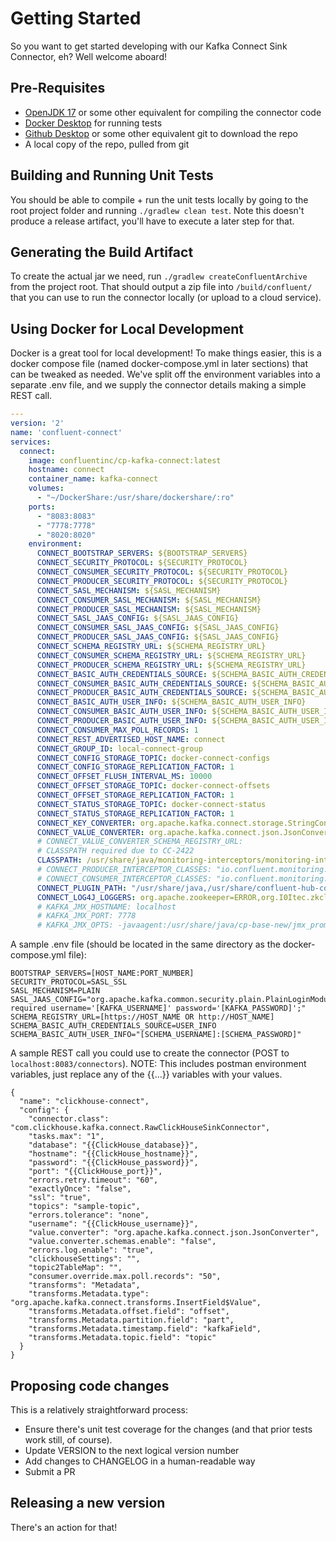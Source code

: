 # Getting Started
So you want to get started developing with our Kafka Connect Sink Connector, eh? Well welcome aboard!

## Pre-Requisites
* [OpenJDK 17](https://aws.amazon.com/corretto/) or some other equivalent for compiling the connector code
* [Docker Desktop](https://docs.docker.com/engine/install/) for running tests
* [Github Desktop](https://desktop.github.com/) or some other equivalent git to download the repo
* A local copy of the repo, pulled from git

## Building and Running Unit Tests
You should be able to compile + run the unit tests locally by going to the root project folder and running `./gradlew clean test`. Note this doesn't produce a release artifact, you'll have to execute a later step for that.

## Generating the Build Artifact
To create the actual jar we need, run `./gradlew createConfluentArchive` from the project root. That should output a zip file into `/build/confluent/` that you can use to run the connector locally (or upload to a cloud service).

## Using Docker for Local Development
Docker is a great tool for local development! To make things easier, this is a docker compose file (named docker-compose.yml in later sections) that can be tweaked as needed. We've split off the environment variables into a separate .env file, and we supply the connector details making a simple REST call.


```yaml
---
version: '2'
name: 'confluent-connect'
services:
  connect:
    image: confluentinc/cp-kafka-connect:latest
    hostname: connect
    container_name: kafka-connect
    volumes:
      - "~/DockerShare:/usr/share/dockershare/:ro"
    ports:
      - "8083:8083"
      - "7778:7778"
      - "8020:8020"
    environment:
      CONNECT_BOOTSTRAP_SERVERS: ${BOOTSTRAP_SERVERS}
      CONNECT_SECURITY_PROTOCOL: ${SECURITY_PROTOCOL}
      CONNECT_CONSUMER_SECURITY_PROTOCOL: ${SECURITY_PROTOCOL}
      CONNECT_PRODUCER_SECURITY_PROTOCOL: ${SECURITY_PROTOCOL}
      CONNECT_SASL_MECHANISM: ${SASL_MECHANISM}
      CONNECT_CONSUMER_SASL_MECHANISM: ${SASL_MECHANISM}
      CONNECT_PRODUCER_SASL_MECHANISM: ${SASL_MECHANISM}
      CONNECT_SASL_JAAS_CONFIG: ${SASL_JAAS_CONFIG}
      CONNECT_CONSUMER_SASL_JAAS_CONFIG: ${SASL_JAAS_CONFIG}
      CONNECT_PRODUCER_SASL_JAAS_CONFIG: ${SASL_JAAS_CONFIG}
      CONNECT_SCHEMA_REGISTRY_URL: ${SCHEMA_REGISTRY_URL}
      CONNECT_CONSUMER_SCHEMA_REGISTRY_URL: ${SCHEMA_REGISTRY_URL}
      CONNECT_PRODUCER_SCHEMA_REGISTRY_URL: ${SCHEMA_REGISTRY_URL}
      CONNECT_BASIC_AUTH_CREDENTIALS_SOURCE: ${SCHEMA_BASIC_AUTH_CREDENTIALS_SOURCE}
      CONNECT_CONSUMER_BASIC_AUTH_CREDENTIALS_SOURCE: ${SCHEMA_BASIC_AUTH_CREDENTIALS_SOURCE}
      CONNECT_PRODUCER_BASIC_AUTH_CREDENTIALS_SOURCE: ${SCHEMA_BASIC_AUTH_CREDENTIALS_SOURCE}
      CONNECT_BASIC_AUTH_USER_INFO: ${SCHEMA_BASIC_AUTH_USER_INFO}
      CONNECT_CONSUMER_BASIC_AUTH_USER_INFO: ${SCHEMA_BASIC_AUTH_USER_INFO}
      CONNECT_PRODUCER_BASIC_AUTH_USER_INFO: ${SCHEMA_BASIC_AUTH_USER_INFO}
      CONNECT_CONSUMER_MAX_POLL_RECORDS: 1
      CONNECT_REST_ADVERTISED_HOST_NAME: connect
      CONNECT_GROUP_ID: local-connect-group
      CONNECT_CONFIG_STORAGE_TOPIC: docker-connect-configs
      CONNECT_CONFIG_STORAGE_REPLICATION_FACTOR: 1
      CONNECT_OFFSET_FLUSH_INTERVAL_MS: 10000
      CONNECT_OFFSET_STORAGE_TOPIC: docker-connect-offsets
      CONNECT_OFFSET_STORAGE_REPLICATION_FACTOR: 1
      CONNECT_STATUS_STORAGE_TOPIC: docker-connect-status
      CONNECT_STATUS_STORAGE_REPLICATION_FACTOR: 1
      CONNECT_KEY_CONVERTER: org.apache.kafka.connect.storage.StringConverter
      CONNECT_VALUE_CONVERTER: org.apache.kafka.connect.json.JsonConverter
      # CONNECT_VALUE_CONVERTER_SCHEMA_REGISTRY_URL: 
      # CLASSPATH required due to CC-2422
      CLASSPATH: /usr/share/java/monitoring-interceptors/monitoring-interceptors-7.3.0.jar
      # CONNECT_PRODUCER_INTERCEPTOR_CLASSES: "io.confluent.monitoring.clients.interceptor.MonitoringProducerInterceptor"
      # CONNECT_CONSUMER_INTERCEPTOR_CLASSES: "io.confluent.monitoring.clients.interceptor.MonitoringConsumerInterceptor"
      CONNECT_PLUGIN_PATH: "/usr/share/java,/usr/share/confluent-hub-components,/usr/share/dockershare"
      CONNECT_LOG4J_LOGGERS: org.apache.zookeeper=ERROR,org.I0Itec.zkclient=ERROR,org.reflections=ERROR,com.clickhouse=DEBUG
      # KAFKA_JMX_HOSTNAME: localhost
      # KAFKA_JMX_PORT: 7778
      # KAFKA_JMX_OPTS: -javaagent:/usr/share/java/cp-base-new/jmx_prometheus_javaagent-0.18.0.jar=8020:/usr/share/dockershare/jmx-export.yml -Dcom.sun.management.jmxremote=true -Dcom.sun.management.jmxremote.authenticate=false -Dcom.sun.management.jmxremote.ssl=false

```

A sample .env file (should be located in the same directory as the docker-compose.yml file):
```
BOOTSTRAP_SERVERS=[HOST_NAME:PORT_NUMBER]
SECURITY_PROTOCOL=SASL_SSL
SASL_MECHANISM=PLAIN
SASL_JAAS_CONFIG="org.apache.kafka.common.security.plain.PlainLoginModule required username='[KAFKA_USERNAME]' password='[KAFKA_PASSWORD]';"
SCHEMA_REGISTRY_URL=[https://HOST_NAME OR http://HOST_NAME]
SCHEMA_BASIC_AUTH_CREDENTIALS_SOURCE=USER_INFO
SCHEMA_BASIC_AUTH_USER_INFO="[SCHEMA_USERNAME]:[SCHEMA_PASSWORD]"
```

A sample REST call you could use to create the connector (POST to `localhost:8083/connectors`). NOTE: This includes postman environment variables, just replace any of the {{...}} variables with your values.
```
{
  "name": "clickhouse-connect",
  "config": {
    "connector.class": "com.clickhouse.kafka.connect.RawClickHouseSinkConnector",
    "tasks.max": "1",
    "database": "{{ClickHouse_database}}",
    "hostname": "{{ClickHouse_hostname}}",
    "password": "{{ClickHouse_password}}",
    "port": "{{ClickHouse_port}}",
    "errors.retry.timeout": "60",
    "exactlyOnce": "false",
    "ssl": "true",
    "topics": "sample-topic",
    "errors.tolerance": "none",
    "username": "{{ClickHouse_username}}",
    "value.converter": "org.apache.kafka.connect.json.JsonConverter",
    "value.converter.schemas.enable": "false",
    "errors.log.enable": "true",
    "clickhouseSettings": "",
    "topic2TableMap": "",
    "consumer.override.max.poll.records": "50",
    "transforms": "Metadata",
    "transforms.Metadata.type": "org.apache.kafka.connect.transforms.InsertField$Value",
    "transforms.Metadata.offset.field": "offset",
    "transforms.Metadata.partition.field": "part",
    "transforms.Metadata.timestamp.field": "kafkaField",
    "transforms.Metadata.topic.field": "topic"
  }
}
```


## Proposing code changes
This is a relatively straightforward process:
* Ensure there's unit test coverage for the changes (and that prior tests work still, of course).
* Update VERSION to the next logical version number
* Add changes to CHANGELOG in a human-readable way
* Submit a PR

## Releasing a new version
There's an action for that!